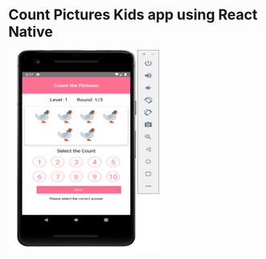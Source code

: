 # Count Pictures Kids app using React Native 
<img src="app_screenshot.png" width="300" height="400" />